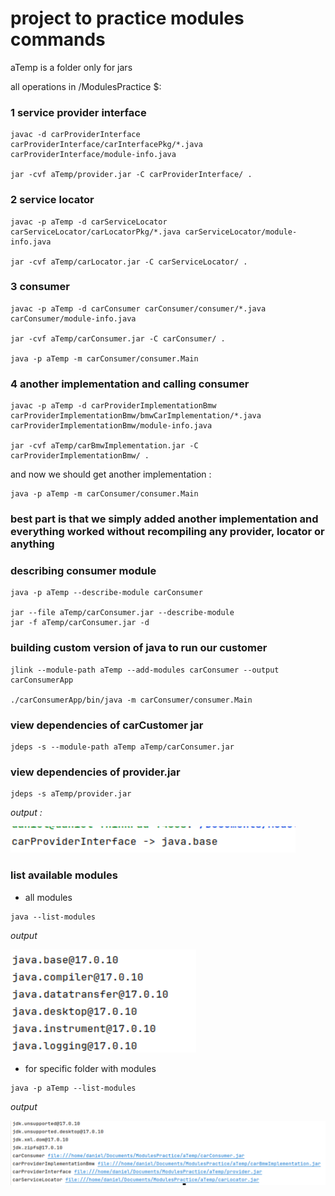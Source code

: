 # project to practice modules commands

aTemp is a folder only for jars

all operations in  /ModulesPractice $: 

### 1 service provider interface
```
javac -d carProviderInterface carProviderInterface/carInterfacePkg/*.java carProviderInterface/module-info.java

jar -cvf aTemp/provider.jar -C carProviderInterface/ .
```
### 2 service locator
```
javac -p aTemp -d carServiceLocator carServiceLocator/carLocatorPkg/*.java carServiceLocator/module-info.java

jar -cvf aTemp/carLocator.jar -C carServiceLocator/ .
```
### 3 consumer
```
javac -p aTemp -d carConsumer carConsumer/consumer/*.java carConsumer/module-info.java

jar -cvf aTemp/carConsumer.jar -C carConsumer/ .

java -p aTemp -m carConsumer/consumer.Main
```
### 4 another implementation and calling consumer
```
javac -p aTemp -d carProviderImplementationBmw carProviderImplementationBmw/bmwCarImplementation/*.java carProviderImplementationBmw/module-info.java

jar -cvf aTemp/carBmwImplementation.jar -C carProviderImplementationBmw/ .
```
and now we should get another implementation :
```
java -p aTemp -m carConsumer/consumer.Main
```
### best part is that we simply added another implementation and everything worked without recompiling any provider, locator or anything
 
### describing consumer module
```
java -p aTemp --describe-module carConsumer

jar --file aTemp/carConsumer.jar --describe-module
jar -f aTemp/carConsumer.jar -d
```
### building custom version of java to run our customer
```
jlink --module-path aTemp --add-modules carConsumer --output carConsumerApp

./carConsumerApp/bin/java -m carConsumer/consumer.Main
```
### view dependencies of carCustomer jar
```
jdeps -s --module-path aTemp aTemp/carConsumer.jar
```

### view dependencies of provider.jar
```
jdeps -s aTemp/provider.jar 
```
_output :_

![img_2.png](img_2.png)
### list available modules 
* all modules 
```
java --list-modules
```
_output_

![img.png](img.png)

* for specific folder with modules
```
java -p aTemp --list-modules
```
_output_

![img_1.png](img_1.png)